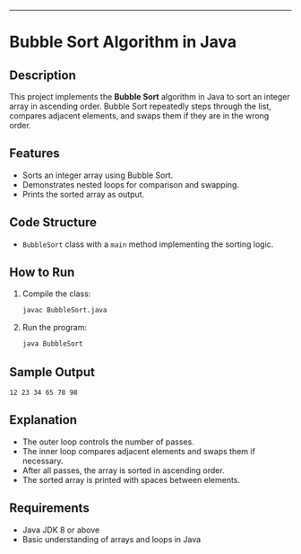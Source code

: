 

---

# Bubble Sort Algorithm in Java

## Description

This project implements the **Bubble Sort** algorithm in Java to sort an integer array in ascending order. Bubble Sort repeatedly steps through the list, compares adjacent elements, and swaps them if they are in the wrong order.

## Features

* Sorts an integer array using Bubble Sort.
* Demonstrates nested loops for comparison and swapping.
* Prints the sorted array as output.

## Code Structure

* `BubbleSort` class with a `main` method implementing the sorting logic.

## How to Run

1. Compile the class:

   ```bash
   javac BubbleSort.java
   ```

2. Run the program:

   ```bash
   java BubbleSort
   ```

## Sample Output

```
12 23 34 65 78 98 
```

## Explanation

* The outer loop controls the number of passes.
* The inner loop compares adjacent elements and swaps them if necessary.
* After all passes, the array is sorted in ascending order.
* The sorted array is printed with spaces between elements.

## Requirements

* Java JDK 8 or above
* Basic understanding of arrays and loops in Java

